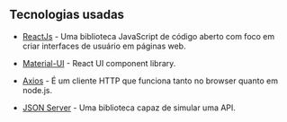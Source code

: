 ## Tecnologias usadas

- [ReactJs](https://pt-br.reactjs.org) - Uma biblioteca JavaScript de código aberto com foco em criar interfaces de usuário em páginas web.
- [Material-UI](https://material-ui.com/pt/) - React UI component library.

- [Axios](https://github.com/axios/axios) - É um cliente HTTP que funciona tanto no browser quanto em node.js.
- [JSON Server](https://www.npmjs.com/package/json-server) - Uma biblioteca capaz de simular uma API.